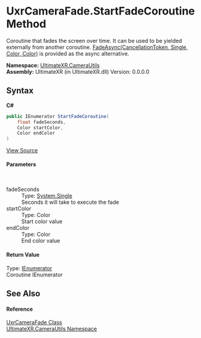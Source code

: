 # UxrCameraFade.StartFadeCoroutine Method 
 

Coroutine that fades the screen over time. It can be used to be yielded externally from another coroutine. <a href="M_UltimateXR_CameraUtils_UxrCameraFade_FadeAsync">FadeAsync(CancellationToken, Single, Color, Color)</a> is provided as the async alternative.

**Namespace:**&nbsp;<a href="N_UltimateXR_CameraUtils">UltimateXR.CameraUtils</a><br />**Assembly:**&nbsp;UltimateXR (in UltimateXR.dll) Version: 0.0.0.0

## Syntax

**C#**<br />
``` C#
public IEnumerator StartFadeCoroutine(
	float fadeSeconds,
	Color startColor,
	Color endColor
)
```

<a href="UltimateXR/Scripts/CameraUtils/UxrCameraFade.cs" rel="noopener noreferrer" title="View the source code">View Source</a><br />

#### Parameters
&nbsp;<dl><dt>fadeSeconds</dt><dd>Type: <a href="https://docs.microsoft.com/dotnet/api/system.single" target="_blank" rel="noopener noreferrer">System.Single</a><br />Seconds it will take to execute the fade</dd><dt>startColor</dt><dd>Type: Color<br />Start color value</dd><dt>endColor</dt><dd>Type: Color<br />End color value</dd></dl>

#### Return Value
Type: <a href="https://docs.microsoft.com/dotnet/api/system.collections.ienumerator" target="_blank" rel="noopener noreferrer">IEnumerator</a><br />Coroutine IEnumerator

## See Also


#### Reference
<a href="T_UltimateXR_CameraUtils_UxrCameraFade">UxrCameraFade Class</a><br /><a href="N_UltimateXR_CameraUtils">UltimateXR.CameraUtils Namespace</a><br />